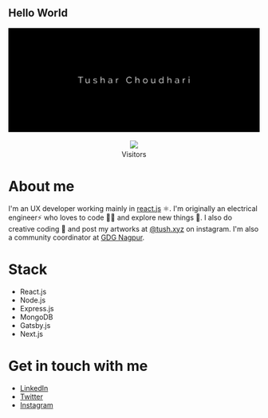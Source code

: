 ## Hello World

<img src="https://raw.githubusercontent.com/chtushar/chtushar/master/resources/banner-1.png" alt="Tushar Choudhari">

<p align="center">
  <img src="https://profile-counter.glitch.me/chtushar/count.svg" />
  <br/>
  Visitors
</p>

# About me

I'm an UX developer working mainly in [react.js](https://reactjs.org/) ⚛️. I'm originally an electrical engineer⚡ who loves to code 👨‍💻 and explore new things 👣. I also do creative coding 🦄 and post my artworks at [@tush.xyz](https://www.instagram.com/xyz.tush) on instagram. I'm also a community coordinator at [GDG Nagpur](https://twitter.com/GDGNagpur_).

# Stack

- React.js
- Node.js
- Express.js
- MongoDB
- Gatsby.js
- Next.js

# Get in touch with me

- [LinkedIn](https://www.linkedin.com/in/tushar-choudhari/)
- [Twitter](https://twitter.com/xyztush)
- [Instagram](https://www.instagram.com/xyz.tush)
